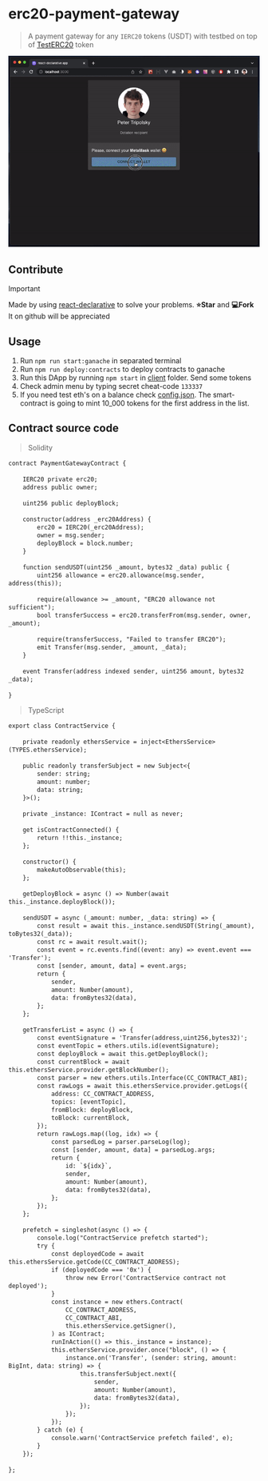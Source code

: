 # erc20-payment-gateway

> A payment gateway for any `IERC20` tokens (USDT) with testbed on top of [TestERC20](https://stackoverflow.com/questions/75043524/minimal-erc20-contract-for-testing/75043525#75043525) token

![screencast.git](./assets/screencast.gif)

## Contribute

> [!IMPORTANT]
> Made by using [react-declarative](https://github.com/react-declarative/react-declarative) to solve your problems. **⭐Star** and **💻Fork** It on github will be appreciated

## Usage

1. Run `npm run start:ganache` in separated terminal
2. Run `npm run deploy:contracts` to deploy contracts to ganache
3. Run this DApp by running `npm start` in [client](./packages/client) folder. Send some tokens
4. Check admin menu by typing secret cheat-code `133337`
5. If you need test eth's on a balance check [config.json](./config.json). The smart-contract is going to mint 10_000 tokens for the first address in the list.

## Contract source code

> Solidity

```solidity
contract PaymentGatewayContract {

    IERC20 private erc20;
    address public owner;

    uint256 public deployBlock;

    constructor(address _erc20Address) {
        erc20 = IERC20(_erc20Address);
        owner = msg.sender;
        deployBlock = block.number;
    }

    function sendUSDT(uint256 _amount, bytes32 _data) public {
        uint256 allowance = erc20.allowance(msg.sender, address(this));

        require(allowance >= _amount, "ERC20 allowance not sufficient");
        bool transferSuccess = erc20.transferFrom(msg.sender, owner, _amount);

        require(transferSuccess, "Failed to transfer ERC20");
        emit Transfer(msg.sender, _amount, _data);
    }

    event Transfer(address indexed sender, uint256 amount, bytes32 _data);

}
```

> TypeScript

```tsx
export class ContractService {

    private readonly ethersService = inject<EthersService>(TYPES.ethersService);

    public readonly transferSubject = new Subject<{
        sender: string;
        amount: number;
        data: string;
    }>();

    private _instance: IContract = null as never;

    get isContractConnected() {
        return !!this._instance;
    };

    constructor() {
        makeAutoObservable(this);
    };

    getDeployBlock = async () => Number(await this._instance.deployBlock());

    sendUSDT = async (_amount: number, _data: string) => {
        const result = await this._instance.sendUSDT(String(_amount), toBytes32(_data));
        const rc = await result.wait();
        const event = rc.events.find((event: any) => event.event === 'Transfer');
        const [sender, amount, data] = event.args;
        return {
            sender,
            amount: Number(amount),
            data: fromBytes32(data),
        };
    };

    getTransferList = async () => {
        const eventSignature = 'Transfer(address,uint256,bytes32)';
        const eventTopic = ethers.utils.id(eventSignature);
        const deployBlock = await this.getDeployBlock();
        const currentBlock = await this.ethersService.provider.getBlockNumber();
        const parser = new ethers.utils.Interface(CC_CONTRACT_ABI);
        const rawLogs = await this.ethersService.provider.getLogs({
            address: CC_CONTRACT_ADDRESS,
            topics: [eventTopic],
            fromBlock: deployBlock, 
            toBlock: currentBlock,
        });
        return rawLogs.map((log, idx) => {
            const parsedLog = parser.parseLog(log);
            const [sender, amount, data] = parsedLog.args;
            return {
                id: `${idx}`,
                sender,
                amount: Number(amount),
                data: fromBytes32(data),
            };
        });
    };

    prefetch = singleshot(async () => {
        console.log("ContractService prefetch started");
        try {
            const deployedCode = await this.ethersService.getCode(CC_CONTRACT_ADDRESS);
            if (deployedCode === '0x') {
                throw new Error('ContractService contract not deployed');
            }
            const instance = new ethers.Contract(
                CC_CONTRACT_ADDRESS,
                CC_CONTRACT_ABI,
                this.ethersService.getSigner(),
            ) as IContract;
            runInAction(() => this._instance = instance);
            this.ethersService.provider.once("block", () => {
                instance.on('Transfer', (sender: string, amount: BigInt, data: string) => {
                    this.transferSubject.next({
                        sender,
                        amount: Number(amount),
                        data: fromBytes32(data),
                    });
                });
            });
        } catch (e) {
            console.warn('ContractService prefetch failed', e);
        }
    });

};
```
